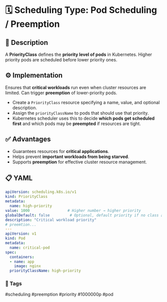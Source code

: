 # 🗓️ Scheduling Type: Pod Scheduling / Preemption

  

## 📌 Description

A **PriorityClass** defines the **priority level of pods** in Kubernetes. Higher priority pods are scheduled before lower priority ones.  

## ⚙️ Implementation

Ensures that **critical workloads** run even when cluster resources are limited. Can trigger **preemption** of lower-priority pods.  
- Create a `PriorityClass` resource specifying a name, value, and optional description.  
- Assign the `priorityClassName` to pods that should use that priority.  
- Kubernetes scheduler uses this to decide **which pods get scheduled first** and which pods may be **preempted** if resources are tight.  

## ✅ Advantages

- Guarantees resources for **critical applications**.  
- Helps prevent **important workloads from being starved**.  
- Supports **preemption** for effective cluster resource management.  

## 📋 YAML

```YAML
apiVersion: scheduling.k8s.io/v1
kind: PriorityClass
metadata:
  name: high-priority
value: 1000                 # Higher number → higher priority
globalDefault: false         # Optional, default priority if no class assigned
description: "Critical workload priority"
# preemtion...
---
apiVersion: v1
kind: Pod
metadata:
  name: critical-pod
spec:
  containers:
  - name: app
    image: nginx
  priorityClassName: high-priority
```

  

### 🔖 Tags
#scheduling #preemption #priority #1000000p #pod